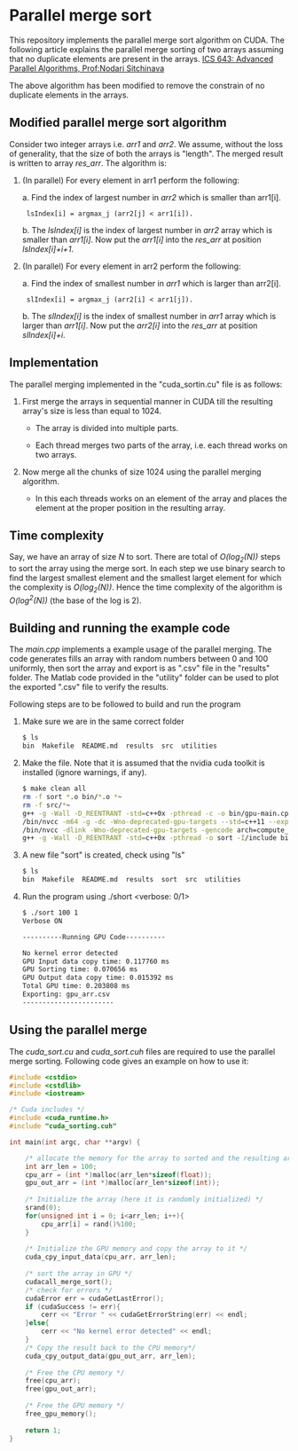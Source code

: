 # Parallel merge sort

This repository implements the parallel merge sort algorithm on CUDA. The following article explains the parallel merge sorting of two arrays assuming that no duplicate elements are present in the arrays. 
[ICS 643: Advanced Parallel Algorithms, Prof:Nodari Sitchinava](http://www2.hawaii.edu/~nodari/teaching/f16/notes/notes10.pdf)

The above algorithm has been modified to remove the constrain of no duplicate elements in the arrays.
## Modified parallel merge sort algorithm
Consider two integer arrays i.e. *arr1* and *arr2*. We assume, without the loss of generality, that the size of both the arrays is "length". The merged result is written to array *res_arr*. The algorithm is:

1. (In parallel) For every element in arr1 perform the following:

    a.  Find the index of largest number in *arr2* which is smaller than arr1[i].

		lsIndex[i] = argmax_j (arr2[j] < arr1[i]).

    b. The *lsIndex[i]* is the index of largest number in *arr2* array which is smaller than *arr1[i]*. Now put the *arr1[i]* into the *res_arr* at position *lsIndex[i]+i+1*.

2. (In parallel) For every element in arr2 perform the following:

    a.  Find the index of smallest number in *arr1* which is larger than arr2[i].

    	slIndex[i] = argmax_j (arr2[i] < arr1[j]).

    b. The *slIndex[i]* is the index of smallest number in *arr1* array which is larger than *arr1[i]*. Now put the *arr2[i]* into the *res_arr* at position *slIndex[i]+i*.

## Implementation
The parallel merging implemented in the "cuda_sortin.cu" file is as follows:
1. First merge the arrays in sequential manner in CUDA till the resulting array's size is less than equal to 1024.
    
    - The array is divided into multiple parts.
    
    - Each thread merges two parts of the array, i.e. each thread works on two arrays.
2. Now merge all the chunks of size 1024 using the parallel merging algorithm.
    
    - In this each threads works on an element of the array and places the element at the proper position in the resulting array.

## Time complexity
Say, we have an array of size *N* to sort. There are total of *O(log<sub>2</sub>(N))* steps to sort the array using the merge sort. In each step we use binary search to find the largest smallest element and the smallest larget element for which the complexity is *O(log<sub>2</sub>(N))*. Hence the time complexity of the algorithm is *O(log<sup>2</sup>(N))* (the base of the log is 2).

## Building and running the example code
The *main.cpp* implements a example usage of the parallel merging. The code generates fills an array with random numbers between 0 and 100 uniformly, then sort the array and export is as ".csv" file in the "results" folder. The Matlab code provided in the "utility" folder can be used to plot the exported ".csv" file to verify the results.

Following steps are to be followed to build and run the program
1. Make sure we are in the same correct folder
    ```sh
    $ ls
    bin  Makefile  README.md  results  src  utilities
    ```
2. Make the file. Note that it is assumed that the nvidia cuda toolkit is installed (ignore warnings, if any).
    ```sh
    $ make clean all
    rm -f sort *.o bin/*.o *~
    rm -f src/*~
    g++ -g -Wall -D_REENTRANT -std=c++0x -pthread -c -o bin/gpu-main.cpp.o -I/include src/main.cpp 
    /bin/nvcc -m64 -g -dc -Wno-deprecated-gpu-targets --std=c++11 --expt-relaxed-constexpr -gencode arch=compute_30,code=sm_30 -gencode arch=compute_35,code=sm_35 -gencode arch=compute_50,code=sm_50 -gencode arch=compute_52,code=sm_52 -gencode arch=compute_60,code=sm_60 -gencode arch=compute_61,code=sm_61 -gencode arch=compute_61,code=compute_61 -c -o bin/cuda_sorting.cu.o  src/cuda_sorting.cu
    /bin/nvcc -dlink -Wno-deprecated-gpu-targets -gencode arch=compute_30,code=sm_30 -gencode arch=compute_35,code=sm_35 -gencode arch=compute_50,code=sm_50 -gencode arch=compute_52,code=sm_52 -gencode arch=compute_60,code=sm_60 -gencode arch=compute_61,code=sm_61 -gencode arch=compute_61,code=compute_61 -o bin/cuda.o  bin/cuda_sorting.cu.o
    g++ -g -Wall -D_REENTRANT -std=c++0x -pthread -o sort -I/include bin/gpu-main.cpp.o bin/cuda.o bin/cuda_sorting.cu.o -L/lib64 -lcudart -lcurand 
    ```
3. A new file "sort" is created, check using "ls"
    ```sh
    $ ls
    bin  Makefile  README.md  results  sort  src  utilities
    ```
4. Run the program using ./short <length of array> <verbose: 0/1>
    ```sh
    $ ./sort 100 1
    Verbose ON

    ----------Running GPU Code----------
    
    No kernel error detected
    GPU Input data copy time: 0.117760 ms
    GPU Sorting time: 0.070656 ms
    GPU Output data copy time: 0.015392 ms
    Total GPU time: 0.203808 ms
    Exporting: gpu_arr.csv
    -----------------------
    ```

## Using the parallel merge
The *cuda_sort.cu* and *cuda_sort.cuh* files are required to use the parallel merge sorting. Following code gives an example on how to use it:

```C++
#include <cstdio>
#include <cstdlib>
#include <iostream>

/* Cuda includes */
#include <cuda_runtime.h>
#include "cuda_sorting.cuh"

int main(int argc, char **argv) {

    /* allocate the memory for the array to sorted and the resulting array */
    int arr_len = 100;
    cpu_arr = (int *)malloc(arr_len*sizeof(float));
    gpu_out_arr = (int *)malloc(arr_len*sizeof(int));
    
    /* Initialize the array (here it is randomly initialized) */
    srand(0);
    for(unsigned int i = 0; i<arr_len; i++){
        cpu_arr[i] = rand()%100;
    }
    
    /* Initialize the GPU memory and copy the array to it */
    cuda_cpy_input_data(cpu_arr, arr_len);
    
    /* sort the array in GPU */
    cudacall_merge_sort();
    /* check for errors */
    cudaError err = cudaGetLastError();
    if (cudaSuccess != err){
        cerr << "Error " << cudaGetErrorString(err) << endl;
    }else{
    	cerr << "No kernel error detected" << endl;
    }
    /* Copy the result back to the CPU memory*/
    cuda_cpy_output_data(gpu_out_arr, arr_len);
    
    /* Free the CPU memory */
    free(cpu_arr);
	free(gpu_out_arr);
	
	/* Free the GPU memory */
	free_gpu_memory();
	
    return 1;
}
```
